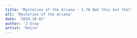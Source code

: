 ```yaml
---
title: 'Mysteries of the Arcana - 1.76 Not this but that'
alt: 'Mysteries of the Arcana'
date: '2024-10-03'
author: 'J Gray'
artist: 'Keira'
---
```

